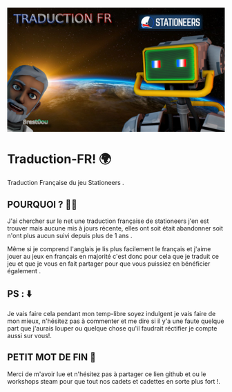![alt text](https://github.com/brest0ou/Traduction-FR/blob/master/Preview.png)

# Traduction-FR! 🌍 

Traduction Française du jeu Stationeers .

## POURQUOI ? 🤷‍♂️

J'ai chercher sur le net une traduction française de stationeers j'en est trouver mais aucune mis à jours récente, elles  ont soit était abandonner soit n'ont plus aucun suivi depuis plus de 1 ans .

Même si je comprend l'anglais je lis plus facilement le français et j'aime jouer au jeux en français en majorité c'est donc pour cela que je traduit ce jeu et que je vous en fait partager pour que vous puissiez en bénéficier également .

## PS : ⬇️

Je vais faire cela pendant mon temp-libre soyez indulgent je vais faire de mon mieux,
n'hésitez pas à commenter et me dire si il y'a une faute quelque part que j'aurais louper ou quelque chose qu'il faudrait réctifier je compte aussi sur vous!.

## PETIT MOT DE FIN 👦

Merci de m'avoir lue et n'hésitez pas à partager ce lien github et ou le workshops steam pour que tout nos cadets et cadettes en sorte plus fort !.

